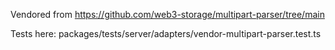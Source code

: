 Vendored from https://github.com/web3-storage/multipart-parser/tree/main

Tests here: packages/tests/server/adapters/vendor-multipart-parser.test.ts
